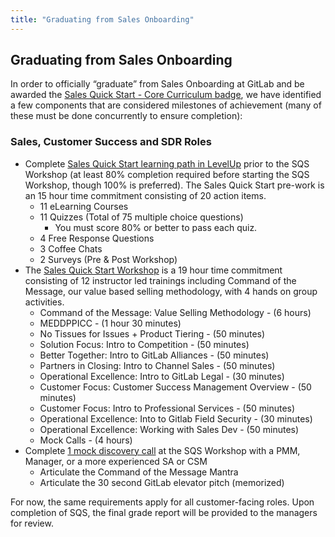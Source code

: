 ```yaml
---
title: "Graduating from Sales Onboarding"
---
```


## Graduating from Sales Onboarding

In order to officially “graduate” from Sales Onboarding at GitLab and be awarded the [Sales Quick Start - Core Curriculum badge](https://gitlab.badgr.com/public/badges/4zi-duhsTHG-jtWFYVgGRQ), we have identified a few components that are considered milestones of achievement (many of these must be done concurrently to ensure completion):

### Sales, Customer Success and SDR Roles

- Complete [Sales Quick Start learning path in LevelUp](https://levelup.gitlab.com/courses/sales-quick-start) prior to the SQS Workshop (at least 80% completion required before starting the SQS Workshop, though 100% is preferred). The Sales Quick Start pre-work is an 15 hour time commitment consisting of 20 action items.
  - 11 eLearning Courses
  - 11 Quizzes (Total of 75 multiple choice questions)
    - You must score 80% or better to pass each quiz.
  - 4 Free Response Questions
  - 3 Coffee Chats
  - 2 Surveys (Pre & Post Workshop)
- The [Sales Quick Start Workshop](/handbook/sales/onboarding/SQS-workshop/#sqs-remote-agenda) is a 19 hour time commitment consisting of 12 instructor led trainings including Command of the Message, our value based selling methodology, with 4 hands on group activities.
  - Command of the Message: Value Selling Methodology - (6 hours)
  - MEDDPPICC - (1 hour 30 minutes)
  - No Tissues for Issues + Product Tiering - (50 minutes)
  - Solution Focus: Intro to Competition - (50 minutes)
  - Better Together: Intro to GitLab Alliances - (50 minutes)
  - Partners in Closing: Intro to Channel Sales - (50 minutes)
  - Operational Excellence: Intro to GitLab Legal - (30 minutes)
  - Customer Focus: Customer Success Management Overview - (50 minutes)
  - Customer Focus: Intro to Professional Services - (50 minutes)
  - Operational Excellence: Into to Gitlab Field Security - (30 minutes)
  - Operational Excellence: Working with Sales Dev - (50 minutes)
  - Mock Calls - (4 hours)
- Complete [1 mock discovery call](https://docs.google.com/document/d/12YiOIVKA6BirVRWRnIO8sd0qfwQOPLfXsUADluJvM3Y/edit?usp=sharing) at the SQS Workshop with a PMM, Manager, or a more experienced SA or CSM
  - Articulate the Command of the Message Mantra
  - Articulate the 30 second GitLab elevator pitch (memorized)

For now, the same requirements apply for all customer-facing roles. Upon completion of SQS, the final grade report will be provided to the managers for review.

